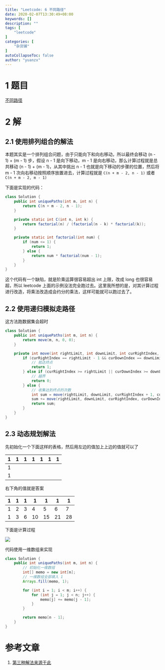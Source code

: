 ```yaml
---
title: "Leetcode: 6 不同路径"
date: 2020-02-07T13:30:49+08:00
keywords: []
description: ""
tags: [
    "leetcode"
]
categories: [
    "杂货铺"
]
autoCollapseToc: false
author: "yuanzx"
---
```


# 1 题目

[不同路径](https://leetcode-cn.com/problems/unique-paths/)

# 2 解

## 2.1 使用排列组合的解法

本题其实是一个排列组合问题，由于只能向下和向右移动，所以最终会移动 (n - 1) + (m - 1) 步，假设 n - 1 是向下移动，m - 1 是向右移动，那么计算过程就是总共移动 (n - 1) + (m - 1)，从其中挑出 n - 1 也就是向下移动的步骤的位置，然后将 m - 1 次向右移动按照顺序放置进去，计算过程就是 `C(n + m - 2, n - 1)` 或者 `C(n + m - 2, m - 1)`

下面是实现的代码：

```java
class Solution {
    public int uniquePaths(int m, int n) {
        return C(n + m - 2, n - 1);
    }

    private static int C(int n, int k) {
        return factorial(n) / (factorial(n - k) * factorial(k));
    }

    private static int factorial(int num) {
        if (num <= 1) {
            return 1;
        } else {
            return num * factorial(num - 1);
        }
    }
}
```

这个代码有一个缺陷，就是阶乘运算很容易超出 int 上限，改成 long 也很容易超，所以 leetcode 上面的示例没法完全跑过去。这里我所想的是，对其计算过程进行改造，将乘法改造成会约分的乘法，这样可能就可以跑过去了。

## 2.2 使用递归模拟走路径

这方法跑数据集会超时

```java
class Solution {
    public int uniquePaths(int m, int n) {
        return move(m, n, 0, 0);
    }

    private int move(int rightLimit, int downLimit, int curRightIndex, int curDownIndex) {
        if (curRightIndex == rightLimit - 1 && curDownIndex == downLimit - 1) {
            // 抵达终点
            return 1;
        } else if (curRightIndex >= rightLimit || curDownIndex >= downLimit) {
            // 越界
            return 0;
        } else {
            // 收集达到终点的次数
            int sum = move(rightLimit, downLimit, curRightIndex + 1, curDownIndex);
            sum += move(rightLimit, downLimit, curRightIndex, curDownIndex + 1);
            return sum;
        }
    }
}
```

## 2.3 动态规划解法

先初始化一个下面这样的表格，然后用左边的值加上上边的值就可以了

| 1   | 1   | 1   | 1   | 1   | 1   | 1   |
| --- | --- | --- | --- | --- | --- | --- |
| 1   |     |     |     |     |     |     |
| 1   |     |     |     |     |     |     |

右下角的值就是答案

| 1   | 1   | 1   | 1   | 1   | 1   | 1   |
| --- | --- | --- | --- | --- | --- | --- |
| 1   | 2   | 3   | 4   | 5   | 6   | 7   |
| 1   | 3   | 6   | 10  | 15  | 21  | 28  |

下面是计算过程

![](/hub/2020/February/1.png)

代码使用一维数组来实现

```java
class Solution {
    public int uniquePaths(int m, int n) {
        // 初始化一维数组
        int[] memo = new int[n];
        // 一维数组全部填入 1
        Arrays.fill(memo, 1);

        for (int i = 1; i < m; i++) {
            for (int j = 1; j < n; j++) {
                memo[j] += memo[j - 1];
            }
        }

        return memo[n - 1];
    }
}
```

# 参考文章

1. [第三种解法来源于此](https://leetcode-cn.com/problems/unique-paths/solution/xiao-xue-ti-java-by-biyu_leetcode/)